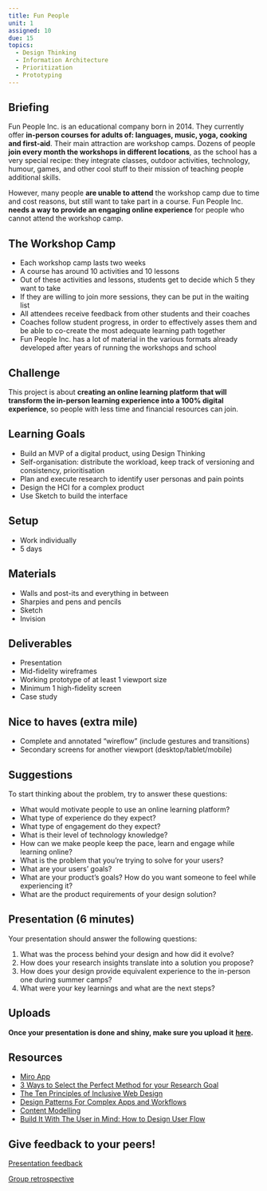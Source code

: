 ```yaml
---
title: Fun People
unit: 1
assigned: 10
due: 15
topics:
  - Design Thinking
  - Information Architecture
  - Prioritization
  - Prototyping
---
```

## Briefing

Fun People Inc. is an educational company born in 2014. They currently offer **in-person courses for adults of: languages, music, yoga, cooking and first-aid**. Their main attraction are workshop camps. Dozens of people **join every month the workshops in different locations**, as the school has a very special recipe: they integrate classes, outdoor activities, technology, humour, games, and other cool stuff to their mission of teaching people additional skills.

However, many people **are unable to attend** the workshop camp due to time and cost reasons, but still want to take part in a course. Fun People Inc. **needs a way to provide an engaging online experience** for people who cannot attend the workshop camp.

## The Workshop Camp

* Each workshop camp lasts two weeks
* A course has around 10 activities and 10 lessons
* Out of these activities and lessons, students get to decide which 5 they want to take
* If they are willing to join more sessions, they can be put in the waiting list
* All attendees receive feedback from other students and their coaches
* Coaches follow student progress, in order to effectively asses them and be able to co-create the most adequate learning path together
* Fun People Inc. has a lot of material in the various formats already developed after years of running the workshops and school

## Challenge

This project is about **creating an online learning platform that will transform the in-person learning experience into a 100% digital experience**, so people with less time and financial resources can join.

## Learning Goals

* Build an MVP of a digital product, using Design Thinking
* Self-organisation: distribute the workload, keep track of versioning and consistency, prioritisation
* Plan and execute research to identify user personas and pain points
* Design the HCI for a complex product
* Use Sketch to build the interface

## Setup

* Work individually
* 5 days

## Materials

* Walls and post-its and everything in between
* Sharpies and pens and pencils
* Sketch
* Invision

## Deliverables

* Presentation
* Mid-fidelity wireframes
* Working prototype of at least 1 viewport size
* Minimum 1 high-fidelity screen 
* Case study

## Nice to haves (extra mile)

* Complete and annotated “wireflow” (include gestures and transitions)
* Secondary screens for another viewport (desktop/tablet/mobile)

## Suggestions

To start thinking about the problem, try to answer these questions:

* What would motivate people to use an online learning platform?
* What type of experience do they expect?
* What type of engagement do they expect?
* What is their level of technology knowledge?
* How can we make people keep the pace, learn and engage while learning online?
* What is the problem that you’re trying to solve for your users?
* What are your users’ goals?
* What are your product’s goals? How do you want someone to feel while experiencing it?
* What are the product requirements of your design solution?

## Presentation (6 minutes)

Your presentation should answer the following questions:

1. What was the process behind your design and how did it evolve?
2. How does your research insights translate into a solution you propose?
3. How does your design provide equivalent experience to the in-person one during summer camps?
4. What were your key learnings and what are the next steps?

## Uploads

**Once your presentation is done and shiny, make sure you upload it** [**here**](https://drive.google.com/drive/u/2/folders/1GAuXd0EeILC4DQ7QSeoV_7QTc4CWoVWJ)**.**

## **Resources**

* [Miro App](https://miro.com/)
* [3 Ways to Select the Perfect Method for your Research Goal](https://uxmastery.com/3-ways-to-select-the-perfect-method-for-your-research-goal/)
* [The Ten Principles of Inclusive Web Design](https://principles.design/examples/the-ten-principles-of-inclusive-design)
* [Design Patterns For Complex Apps and Workflows](https://www.nngroup.com/videos/complex-apps-workflows/?utm_source=Alertbox&utm_campaign=d06b4b598b-Intelligent_Assistants_UX_Workshop_2018_07_23&utm_medium=email&utm_term=0_7f29a2b335-d06b4b598b-40353313)
* [Content Modelling](https://alistapart.com/article/content-modelling-a-master-skill/)
* [Build It With The User in Mind: How to Design User Flow](https://conversionxl.com/blog/how-to-design-user-flow/)

## Give feedback to your peers!

[Presentation feedback](https://drive.google.com/drive/u/2/folders/1Gp5bTv3CVJc_ZdQo-cCIUKT1lrO4pZe4)

[Group retrospective](https://drive.google.com/drive/u/2/folders/1zt7u5MYLNAqXHDQ8yPnrd5jlx-YvLRLX)
